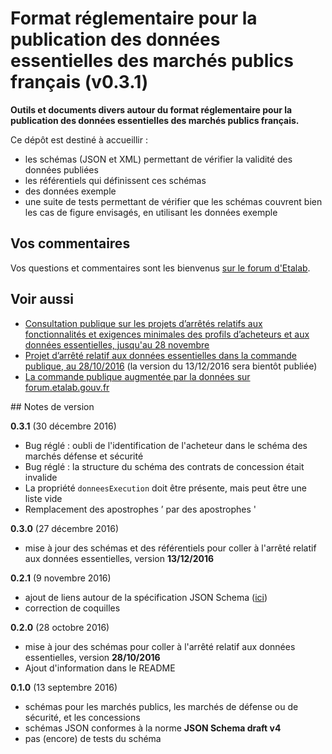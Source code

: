 # Format réglementaire pour la publication des données essentielles des marchés publics français (v0.3.1)

**Outils et documents divers autour du format réglementaire pour la publication des données essentielles des marchés publics français.**

Ce dépôt est destiné à accueillir :

- les schémas (JSON et XML) permettant de vérifier la validité des données publiées
- les référentiels qui définissent ces schémas
- des données exemple
- une suite de tests permettant de vérifier que les schémas couvrent bien les cas de figure envisagés, en utilisant les données exemple

## Vos commentaires

Vos questions et commentaires sont les bienvenus [sur le forum d'Etalab](https://forum.etalab.gouv.fr/t/schemas-de-validation-des-donnees-essentielles-des-marches-publics/3141).

## Voir aussi

- [Consultation publique sur les projets d’arrêtés relatifs aux fonctionnalités et exigences minimales des profils d’acheteurs et aux données essentielles, jusqu'au 28 novembre](http://www.economie.gouv.fr/daj/consultation-publique-projets-arretes-fonctionnalites-et-exigences-minimales-profils-acheteurs)
- [Projet d’arrêté relatif aux données essentielles dans la commande publique, au 28/10/2016](http://www.economie.gouv.fr/files/files/directions_services/daj/actualites/consultation-publique-10-2016/Projet_arrete_Donnees_essentielles.pdf) (la version du 13/12/2016 sera bientôt publiée)
- [La commande publique augmentée par la données sur forum.etalab.gouv.fr](https://forum.etalab.gouv.fr/t/la-commande-publique-augmentee-par-la-donnee/909)

## Notes de version

**0.3.1** (30 décembre 2016)

- Bug réglé : oubli de l'identification de l'acheteur dans le schéma des marchés défense et sécurité
- Bug réglé : la structure du schéma des contrats de concession était invalide
- La propriété `donneesExecution` doit être présente, mais peut être une liste vide
- Remplacement des apostrophes ’ par des apostrophes '

**0.3.0** (27 décembre 2016)

- mise à jour des schémas et des référentiels pour coller à l'arrêté relatif aux données essentielles, version **13/12/2016**

**0.2.1** (9 novembre 2016)

- ajout de liens autour de la spécification JSON Schema ([ici](https://github.com/etalab/format-commande-publique/tree/master/json-schema))
- correction de coquilles

**0.2.0** (28 octobre 2016)

- mise à jour des schémas pour coller à l'arrêté relatif aux données essentielles, version **28/10/2016**
- Ajout d'information dans le README

**0.1.0** (13 septembre 2016)

- schémas pour les marchés publics, les marchés de défense ou de sécurité, et les concessions
- schémas JSON conformes à la norme **JSON Schema draft v4**
- pas (encore) de tests du schéma
